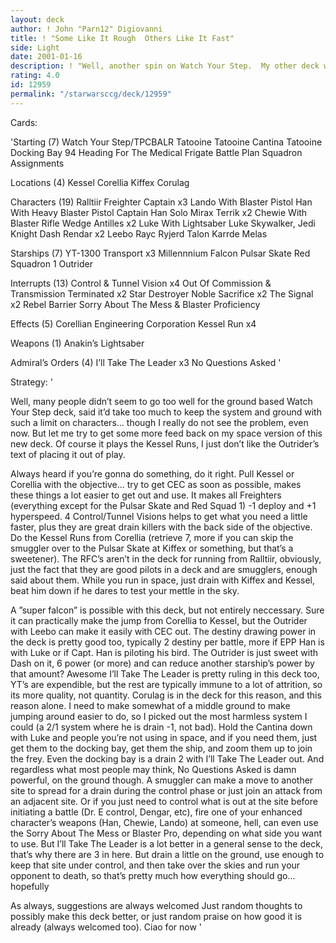 ```yaml
---
layout: deck
author: ! John "Parn12" Digiovanni
title: ! "Some Like It Rough  Others Like It Fast"
side: Light
date: 2001-01-16
description: ! "Well, another spin on Watch Your Step.  My other deck wasn’t as well liked, seems some people can’t understand my concepts... so let me try something a little more direct."
rating: 4.0
id: 12959
permalink: "/starwarsccg/deck/12959"
---
```

Cards: 

'Starting (7)
Watch Your Step/TPCBALR
Tatooine
Tatooine Cantina
Tatooine Docking Bay 94
Heading For The Medical Frigate
Battle Plan
Squadron Assignments

Locations (4)
Kessel
Corellia
Kiffex
Corulag

Characters (19)
Ralltiir Freighter Captain x3
Lando With Blaster Pistol
Han With Heavy Blaster Pistol
Captain Han Solo
Mirax Terrik x2
Chewie With Blaster Rifle
Wedge Antilles x2
Luke With Lightsaber
Luke Skywalker, Jedi Knight
Dash Rendar x2
Leebo
Rayc Ryjerd
Talon Karrde
Melas

Starships (7)
YT-1300 Transport x3
Millennnium Falcon
Pulsar Skate
Red Squadron 1
Outrider

Interrupts (13)
Control & Tunnel Vision x4
Out Of Commission & Transmission Terminated x2
Star Destroyer
Noble Sacrifice x2
The Signal x2
Rebel Barrier
Sorry About The Mess & Blaster Proficiency

Effects (5)
Corellian Engineering Corporation
Kessel Run x4

Weapons (1)
Anakin’s Lightsaber

Admiral’s Orders (4)
I’ll Take The Leader x3
No Questions Asked '

Strategy: '

Well, many people didn’t seem to go too well for the ground based Watch Your Step deck, said it’d take too much to keep the system and ground with such a limit on characters... though I really do not see the problem, even now.  But let me try to get some more feed back on my space version of this new deck.	Of course it plays the Kessel Runs, I just don’t like the Outrider’s text of placing it out of play.

Always heard if you’re gonna do something, do it right.  Pull Kessel or Corellia with the objective... try to get CEC as soon as possible, makes these things a lot easier to get out and use.  It makes all Freighters (everything except for the Pulsar Skate and Red Squad 1) -1 deploy and +1 hyperspeed.  4 Control/Tunnel Visions helps to get what you need a little faster, plus they are great drain killers with the back side of the objective.  Do the Kessel Runs from Corellia (retrieve 7, more if you can skip the smuggler over to the Pulsar Skate at Kiffex or something, but that’s a sweetener).  The RFC’s aren’t in the deck for running from Ralltiir, obviously, just the fact that they are good pilots in a deck and are smugglers, enough said about them.	While you run in space, just drain with Kiffex and Kessel, beat him down if he dares to test your mettle in the sky.

A ”super falcon” is possible with this deck, but not entirely neccessary.  Sure it can practically make the jump from Corellia to Kessel, but the Outrider with Leebo can make it easily with CEC out.  The destiny drawing power in the deck is pretty good too, typically 2 destiny per battle, more if EPP Han is with Luke or if Capt. Han is piloting his bird.	The Outrider is just sweet with Dash on it, 6 power (or more) and can reduce another starship’s power by that amount?  Awesome  I’ll Take The Leader is pretty ruling in this deck too, YT’s are expendible, but the rest are typically immune to a lot of attrition, so its more quality, not quantity.  Corulag is in the deck for this reason, and this reason alone.  I need to make somewhat of a middle ground to make jumping around easier to do, so I picked out the most harmless system I could (a 2/1 system where he is drain -1, not bad).  Hold the Cantina down with Luke and people you’re not using in space, and if you need them, just get them to the docking bay, get them the ship, and zoom them up to join the frey.	Even the docking bay is a drain 2 with I’ll Take The Leader out.	And regardless what most people may think, No Questions Asked is damn powerful, on the ground though.  A smuggler can make a move to another site to spread for a drain during the control phase or just join an attack from an adjacent site.	Or if you just need to control what is out at the site before initiating a battle (Dr. E control, Dengar, etc), fire one of your enhanced character’s weapons (Han, Chewie, Lando) at someone, hell, can even use the Sorry About The Mess or Blaster Pro, depending on what side you want to use.  But I’ll Take The Leader is a lot better in a general sense to the deck, that’s why there are 3 in here.	But drain a little on the ground, use enough to keep that site under control, and then take over the skies and run your opponent to death, so that’s pretty much how everything should go... hopefully

As always, suggestions are always welcomed  Just random thoughts to possibly make this deck better, or just random praise on how good it is already (always welcomed too).  Ciao for now  '
